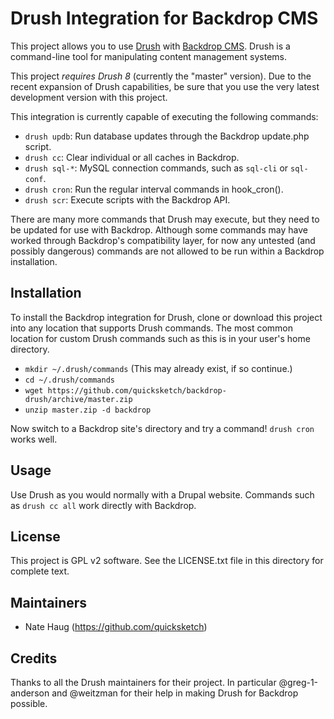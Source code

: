 Drush Integration for Backdrop CMS
==================================

This project allows you to use [Drush](https://github.com/drush-ops/drush) with
[Backdrop CMS](https://backdropcms.org). Drush is a command-line tool for
manipulating content management systems.

This project *requires Drush 8* (currently the "master" version). Due to the
recent expansion of Drush capabilities, be sure that you use the very latest
development version with this project.

This integration is currently capable of executing the following commands:

- `drush updb`: Run database updates through the Backdrop update.php script.
- `drush cc`: Clear individual or all caches in Backdrop.
- `drush sql-*`: MySQL connection commands, such as `sql-cli` or `sql-conf`.
- `drush cron`: Run the regular interval commands in hook_cron().
- `drush scr`: Execute scripts with the Backdrop API.

There are many more commands that Drush may execute, but they need to be updated
for use with Backdrop. Although some commands may have worked through Backdrop's
compatibility layer, for now any untested (and possibly dangerous) commands are
not allowed to be run within a Backdrop installation.

Installation
------------

To install the Backdrop integration for Drush, clone or download this project
into any location that supports Drush commands. The most common location for
custom Drush commands such as this is in your user's home directory.

- `mkdir ~/.drush/commands` (This may already exist, if so continue.)
- `cd ~/.drush/commands`
- `wget https://github.com/quicksketch/backdrop-drush/archive/master.zip`
- `unzip master.zip -d backdrop`

Now switch to a Backdrop site's directory and try a command! `drush cron` works well.

Usage
-----

Use Drush as you would normally with a Drupal website. Commands such as
`drush cc all` work directly with Backdrop.

License
-------

This project is GPL v2 software. See the LICENSE.txt file in this directory for
complete text.

Maintainers
-----------

- Nate Haug (https://github.com/quicksketch)

Credits
-------

Thanks to all the Drush maintainers for their project. In particular
@greg-1-anderson and @weitzman for their help in making Drush for Backdrop
possible.
